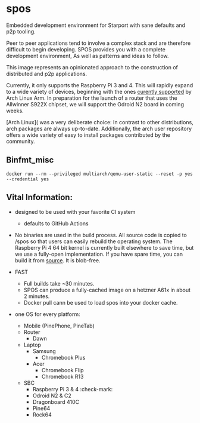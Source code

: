 # spos

Embedded development environment for Starport with sane defaults and p2p tooling.

Peer to peer applications tend to involve a complex stack and are therefore difficult to begin developing. SPOS provides you with a complete development environment, As well as patterns and ideas to follow.

This image represents an opinionated approach to the construction of distributed and p2p applications.

Currently, it only supports the Raspberry Pi 3 and 4. This will rapidly expand to a wide variety of devices, beginning with the ones [curently supported](https://archlinuxarm.org/platforms/armv8) by Arch Linux Arm. In preparation for the launch of a router that uses the Allwinner S922X chipset, we will support the Odroid N2 board in coming weeks.

[Arch Linux]( was a very deliberate choice: In contrast to other distributions, arch packages are always up-to-date. Additionally, the arch user repository offers a wide variety of easy to install packages contributed by the community.

## Binfmt_misc

```
docker run --rm --privileged multiarch/qemu-user-static --reset -p yes --credential yes
```

## Vital Information:

- designed to be used with your favorite CI system

  - defaults to GitHub Actions

- No binaries are used in the build process. All source code is copied to /spos so that users can easily rebuild the operating system. The Raspberry Pi 4 64 bit kernel is currently built elsewhere to save time, but we use a fully-open implementation. If you have spare time, you can build it from [source](https://aur.archlinux.org/packages/linux-raspberrypi4-aarch64/). It is blob-free.

- FAST

  - Full builds take ~30 minutes.
  - SPOS can produce a fully-cached image on a hetzner A61x in about 2 minutes.
  - Docker pull cann be used to load spos into your docker cache.

- one OS for every platform:
  - Mobile (PinePhone, PineTab)
  - Router
    - Dawn
  - Laptop
    - Samsung
      - Chromebook Plus
    - Acer
      - Chromebook Flip
      - Chromebook R13
  - SBC
    - Raspberry Pi 3 & 4 :check-mark:
    - Odroid N2 & C2
    - Dragonboard 410C
    - Pine64
    - Rock64
